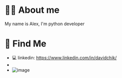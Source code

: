 # 👨‍💻 About me

My name is Alex, I'm python developer

# 🧐 Find Me
* 💻 linkedin: https://www.linkedin.com/in/davidchik/
* 
* ![image](https://moviesfilmsandflix.files.wordpress.com/2018/12/Hackers-skateboard-gif.gif)
